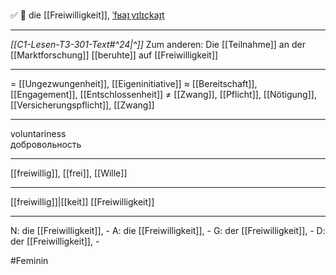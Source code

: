 ✅ 🔴 die [[Freiwilligkeit]], [ˈfʁaɪ̯ˌvɪlɪçkaɪ̯t](https://youglish.com/pronounce/Freiwilligkeit/german)

---
*[[C1-Lesen-T3-301-Text#^24|^]]* Zum anderen: Die [[Teilnahme]] an der [[Marktforschung]] [[beruhte]] auf [[Freiwilligkeit]]

---
= [[Ungezwungenheit]], [[Eigeninitiative]]
≈ [[Bereitschaft]], [[Engagement]], [[Entschlossenheit]]
≠ [[Zwang]], [[Pflicht]], [[Nötigung]], [[Versicherungspflicht]], [[Zwang]]

---
voluntariness  
добровольность

---
[[freiwillig]], [[frei]], [[Wille]]

---
[[freiwillig]]|[[keit]]
[[Freiwilligkeit]]


---
N: die [[Freiwilligkeit]], -
A: die [[Freiwilligkeit]], -
G: der [[Freiwilligkeit]], -
D: der [[Freiwilligkeit]], -

#Feminin 